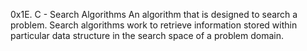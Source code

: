 0x1E. C - Search Algorithms
An algorithm that is designed to search a problem. Search algorithms work to retrieve information stored within particular data structure in the search space of a problem domain.

